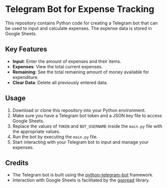 # Telegram Bot for Expense Tracking

This repository contains Python code for creating a Telegram bot that can be used to input and calculate expenses. The expense data is stored in Google Sheets.

## Key Features

- **Input**: Enter the amount of expenses and their items.
- **Expenses**: View the total current expenses.
- **Remaining**: See the total remaining amount of money available for expenditure.
- **Clear Data**: Delete all previously entered data.

## Usage

1. Download or clone this repository into your Python environment.
2. Make sure you have a Telegram bot token and a JSON key file to access Google Sheets.
3. Replace the values of `TOKEN` and `BOT_USERNAME` inside the `main.py` file with the appropriate values.
4. Run the bot by executing the `main.py` file.
5. Start interacting with your Telegram bot to input and manage your expenses.

## Credits

- The Telegram bot is built using the [python-telegram-bot](https://github.com/python-telegram-bot/python-telegram-bot) framework.
- Interaction with Google Sheets is facilitated by the [gspread](https://github.com/burnash/gspread) library.
